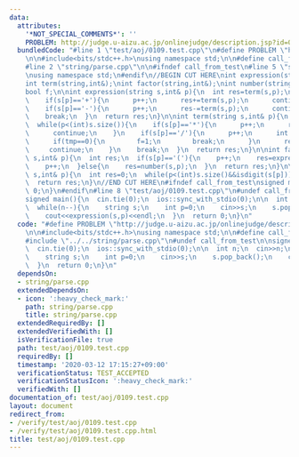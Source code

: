 ```yaml
---
data:
  attributes:
    '*NOT_SPECIAL_COMMENTS*': ''
    PROBLEM: http://judge.u-aizu.ac.jp/onlinejudge/description.jsp?id=0109
  bundledCode: "#line 1 \"test/aoj/0109.test.cpp\"\n#define PROBLEM \"http://judge.u-aizu.ac.jp/onlinejudge/description.jsp?id=0109\"\
    \n\n#include<bits/stdc++.h>\nusing namespace std;\n\n#define call_from_test\n\
    #line 2 \"string/parse.cpp\"\n\n#ifndef call_from_test\n#line 5 \"string/parse.cpp\"\
    \nusing namespace std;\n#endif\n//BEGIN CUT HERE\nint expression(string,int&);\n\
    int term(string,int&);\nint factor(string,int&);\nint number(string,int&);\n\n\
    bool f;\n\nint expression(string s,int& p){\n  int res=term(s,p);\n  while(p<(int)s.size()){\n\
    \    if(s[p]=='+'){\n      p++;\n      res+=term(s,p);\n      continue;\n    }\n\
    \    if(s[p]=='-'){\n      p++;\n      res-=term(s,p);\n      continue;\n    }\n\
    \    break;\n  }\n  return res;\n}\n\nint term(string s,int& p){\n  int res=factor(s,p);\n\
    \  while(p<(int)s.size()){\n    if(s[p]=='*'){\n      p++;\n      res*=factor(s,p);\n\
    \      continue;\n    }\n    if(s[p]=='/'){\n      p++;\n      int tmp=factor(s,p);\n\
    \      if(tmp==0){\n        f=1;\n        break;\n      }\n      res/=tmp;\n \
    \     continue;\n    }\n    break;\n  }\n  return res;\n}\n\nint factor(string\
    \ s,int& p){\n  int res;\n  if(s[p]=='('){\n    p++;\n    res=expression(s,p);\n\
    \    p++;\n  }else{\n    res=number(s,p);\n  }\n  return res;\n}\n\nint number(string\
    \ s,int& p){\n  int res=0;\n  while(p<(int)s.size()&&isdigit(s[p]))\n    res=res*10+s[p++]-'0';\n\
    \  return res;\n}\n//END CUT HERE\n#ifndef call_from_test\nsigned main(){\n  return\
    \ 0;\n}\n#endif\n#line 8 \"test/aoj/0109.test.cpp\"\n#undef call_from_test\n\n\
    signed main(){\n  cin.tie(0);\n  ios::sync_with_stdio(0);\n\n  int n;\n  cin>>n;\n\
    \  while(n--){\n    string s;\n    int p=0;\n    cin>>s;\n    s.pop_back();\n\
    \    cout<<expression(s,p)<<endl;\n  }\n  return 0;\n}\n"
  code: "#define PROBLEM \"http://judge.u-aizu.ac.jp/onlinejudge/description.jsp?id=0109\"\
    \n\n#include<bits/stdc++.h>\nusing namespace std;\n\n#define call_from_test\n\
    #include \"../../string/parse.cpp\"\n#undef call_from_test\n\nsigned main(){\n\
    \  cin.tie(0);\n  ios::sync_with_stdio(0);\n\n  int n;\n  cin>>n;\n  while(n--){\n\
    \    string s;\n    int p=0;\n    cin>>s;\n    s.pop_back();\n    cout<<expression(s,p)<<endl;\n\
    \  }\n  return 0;\n}\n"
  dependsOn:
  - string/parse.cpp
  extendedDependsOn:
  - icon: ':heavy_check_mark:'
    path: string/parse.cpp
    title: string/parse.cpp
  extendedRequiredBy: []
  extendedVerifiedWith: []
  isVerificationFile: true
  path: test/aoj/0109.test.cpp
  requiredBy: []
  timestamp: '2020-03-12 17:15:27+09:00'
  verificationStatus: TEST_ACCEPTED
  verificationStatusIcon: ':heavy_check_mark:'
  verifiedWith: []
documentation_of: test/aoj/0109.test.cpp
layout: document
redirect_from:
- /verify/test/aoj/0109.test.cpp
- /verify/test/aoj/0109.test.cpp.html
title: test/aoj/0109.test.cpp
---
```

